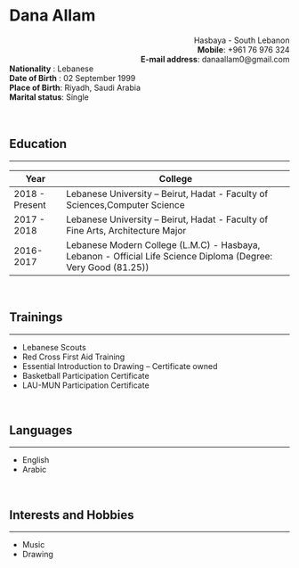 # Dana Allam 
<div>
    <div style="text-align: right"> 
    Hasbaya - South Lebanon <br>
    <b>Mobile</b>: +961 76 976 324 <br>
    <b>E-mail address</b>: danaallam0@gmail.com
    </div>
    <div> 
    <b>Nationality</b> : Lebanese <br>
    <b>Date of Birth</b> : 02 September 1999 <br>
    <b>Place of Birth</b>: Riyadh, Saudi Arabia <br> 
    <b>Marital status</b>: Single
    </div>
</div>
<br><br>

## **Education**
---

| Year | College |
| ------- | --------|
| 2018 - Present | Lebanese University – Beirut, Hadat - Faculty of Sciences,Computer Science |
| 2017 - 2018 | Lebanese University – Beirut, Hadat - Faculty of Fine Arts, Architecture Major |
| 2016-2017 | Lebanese Modern College (L.M.C) - Hasbaya, Lebanon - Official Life Science Diploma (Degree: Very Good (81.25)) |

<br>

## **Trainings**
---
* Lebanese Scouts
* Red Cross First Aid Training
* Essential Introduction to Drawing – Certificate owned
* Basketball Participation Certificate 
* LAU-MUN Participation Certificate

<br>


## **Languages**
---
* English
* Arabic

<br>

## **Interests and Hobbies**
---
* Music
* Drawing